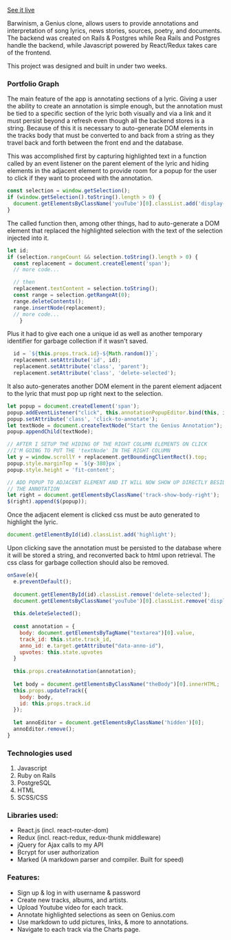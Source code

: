 
[See it live](https://barwinism.herokuapp.com/#/)

Barwinism, a Genius clone, allows users to provide annotations and 
interpretation of song lyrics, news stories, sources, poetry, and documents.
The backend was created on Rails & Postgres while Rea
Rails and Postgres handle the backend, while Javascript powered by React/Redux
takes care of the frontend.

This project was designed and built in under two weeks.

### Portfolio Graph

The main feature of the app is annotating sections of a lyric. Giving a user 
the ability to create an annotation is simple enough, but the annotation
must be tied to a specific section of the lyric both visually and via a link
and it must persist beyond a refresh even though all the backend stores is a
string. Because of this it is necessary to auto-generate DOM elements in the 
tracks body that must be converted to and back from a string as they travel
back and forth between the front end and the database.

This was accomplished first by capturing highlighted text in a function called 
by an event listener on the parent element of the lyric and hiding elements
in the adjacent element to provide room for a popup for the user to click if 
they want to proceed with the annotation.

```javascript
const selection = window.getSelection();
if (window.getSelection().toString().length > 0) {
  document.getElementsByClassName('youTube')[0].classList.add('display-none');
}
```

The called function then, among other things, had to auto-generate a DOM element
that replaced the highlighted selection with the text of the selection injected 
into it.  

```javascript
let id;
if (selection.rangeCount && selection.toString().length > 0) {
  const replacement = document.createElement('span');
  // more code...

  // then
  replacement.textContent = selection.toString();
  const range = selection.getRangeAt(0);
  range.deleteContents();
  range.insertNode(replacement);
  // more code...
    }
```

Plus it had to give each one a unique id as well as another temporary identifier
for garbage collection if it wasn't saved.

```javascript
  id = `${this.props.track.id}-${Math.random()}`;
  replacement.setAttribute('id', id);
  replacement.setAttribute('class', 'parent');
  replacement.setAttribute('class', 'delete-selected');
```

It also auto-generates another DOM element in the parent element adjacent to 
the lyric that must pop up right next to the selection.

```javascript
let popup = document.createElement('span');
popup.addEventListener("click", this.annotationPopupEditor.bind(this, id));
popup.setAttribute('class', 'click-to-annotate');
let textNode = document.createTextNode("Start the Genius Annotation");
popup.appendChild(textNode);

// AFTER I SETUP THE HIDING OF THE RIGHT COLUMN ELEMENTS ON CLICK 
//I'M GOING TO PUT THE 'textNode' IN THE RIGHT COLUMN
let y = window.scrollY + replacement.getBoundingClientRect().top;
popup.style.marginTop = `${y-380}px`;
popup.style.height = 'fit-content';

// ADD POPUP TO ADJACENT ELEMENT AND IT WILL NOW SHOW UP DIRECTLY BESIDE
// THE ANNOTATION
let right = document.getElementsByClassName('track-show-body-right');
$(right).append($(popup));
```

Once the adjacent element is clicked css must be auto generated to highlight the
lyric.  

```javascript
document.getElementById(id).classList.add('highlight');
```

Upon clicking save the annotation must be persisted to the database
where it will be stored a string, and reconverted back to html upon retrieval.  The css class for garbage collection should also be removed.

```javascript
onSave(e){
  e.preventDefault();
  
  document.getElementById(id).classList.remove('delete-selected');
  document.getElementsByClassName('youTube')[0].classList.remove('display-none');
  
  this.deleteSelected();
  
  const annotation = {
    body: document.getElementsByTagName("textarea")[0].value,
    track_id: this.state.track_id,
    anno_id: e.target.getAttribute("data-anno-id"),
    upvotes: this.state.upvotes
  }
  
  this.props.createAnnotation(annotation);
  
  let body = document.getElementsByClassName("theBody")[0].innerHTML;
  this.props.updateTrack({
    body: body,
    id: this.props.track.id
  });
  
  let annoEditor = document.getElementsByClassName('hidden')[0];
  annoEditor.remove();
}
```

### Technologies used
 1.	Javascript
 2.	Ruby on Rails
 3.	PostgreSQL
 4.	HTML
 5.	SCSS/CSS

### Libraries used:

* React.js (incl. react-router-dom)
* Redux (incl. react-redux, redux-thunk middleware)
* jQuery for Ajax calls to my API
* Bcrypt for user authorization
* Marked (A markdown parser and compiler. Built for speed)

### Features:

* Sign up & log in with username & password
* Create new tracks, albums, and artists.
* Upload Youtube video for each track.
* Annotate highlighted selections as seen on Genius.com
* Use markdown to udd pictures, links, & more to annotations.
* Navigate to each track via the Charts page.

